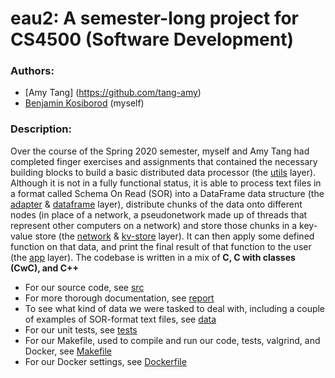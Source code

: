 # eau2: A semester-long project for CS4500 (Software Development)

### Authors:
- [Amy Tang] (https://github.com/tang-amy)
- [Benjamin Kosiborod](https://github.com/bendavp) (myself)

### Description:
Over the course of the Spring 2020 semester, myself and Amy Tang had completed finger exercises and assignments that contained the necessary building blocks to build a basic distributed data processor (the [utils](https://github.com/bendavp/CS4500-project/tree/master/src/utils) layer). Although it is not in a fully functional status, it is able to process text files in a format called Schema On Read (SOR) into a DataFrame data structure (the [adapter](https://github.com/bendavp/CS4500-project/tree/master/src/adapter) & [dataframe](https://github.com/bendavp/CS4500-project/tree/master/src/dataframe) layer), distribute chunks of the data onto different nodes (in place of a network, a pseudonetwork made up of threads that represent other computers on a network) and store those chunks in a key-value store (the [network](https://github.com/bendavp/CS4500-project/tree/master/src/network) & [kv-store](https://github.com/bendavp/CS4500-project/tree/master/src/kv-store) layer). It can then apply some defined function on that data, and print the final result of that function to the user (the [app](https://github.com/bendavp/CS4500-project/tree/master/src/app) layer). The codebase is written in a mix of **C, C with classes (CwC), and C++** 

- For our source code, see [src](https://github.com/bendavp/CS4500-project/tree/master/src)
- For more thorough documentation, see [report](https://github.com/bendavp/CS4500-project/tree/master/report)
- To see what kind of data we were tasked to deal with, including a couple of examples of SOR-format text files, see [data](https://github.com/bendavp/CS4500-project/tree/master/data)
- For our unit tests, see [tests](https://github.com/bendavp/CS4500-project/tree/master/tests)
- For our Makefile, used to compile and run our code, tests, valgrind, and Docker, see [Makefile](https://github.com/bendavp/CS4500-project/blob/master/Makefile)
- For our Docker settings, see [Dockerfile](https://github.com/bendavp/CS4500-project/blob/master/Dockerfile)
